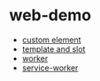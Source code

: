 # web-demo

- [custom element](http://luoway.github.io/web-demo/custom.html)
- [template and slot](http://luoway.github.io/web-demo/template.html)
- [worker](http://luoway.github.io/web-demo/worker/index.html)
- [service-worker](http://luoway.github.io/web-demo/service-worker/index.html)
